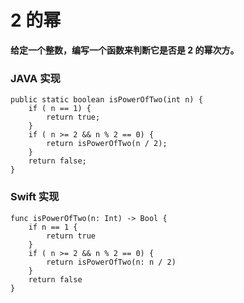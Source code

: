 # 2 的幂

**给定一个整数，编写一个函数来判断它是否是 2 的幂次方。**

### JAVA 实现

```
public static boolean isPowerOfTwo(int n) {
    if ( n == 1) {
        return true;
    }
    if ( n >= 2 && n % 2 == 0) {
        return isPowerOfTwo(n / 2);
    }
    return false;
}
```


### Swift 实现
```
func isPowerOfTwo(n: Int) -> Bool {
    if n == 1 {
        return true
    }
    if ( n >= 2 && n % 2 == 0) {
        return isPowerOfTwo(n: n / 2)
    }
    return false
}
```